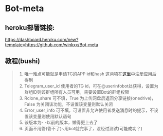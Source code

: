 # Bot-meta
## heroku部署链接:
https://dashboard.heroku.com/new?template=https://github.com/winkxx/Bot-meta
## 教程(bushi)
> 1. 唯一难点可能就是申请TG的APP id和hash 这两项在[这里](https://my.telegram.org)中注册应用后得到
> 2. Telegram_user_id    使用者的TG id，可在@userinfobot处获得，设置为群组ID则该群组所有人员可用，需要设置Bot的群组权限
> 3. Rclone_share 可不填，True 为上传网盘后返回分享链接(onedrive)，False 为关闭该功能，不设置该变量则默认关闭
> 4. Error_user_info 可不填，可设置非允许使用者发送消息时的提示，不设置该变量则使用默认语句
> 5. 该版本为- -以前的版本，懒得更上去了
> 6. 页面不用管(管不了)~用bot就完事了，没经过测试(可能成功？)
